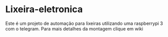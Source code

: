 # Lixeira-eletronica
Este é um projeto de automação para lixeiras utilizando uma raspberrypi 3 com o telegram. Para mais detalhes da montagem clique em wiki
